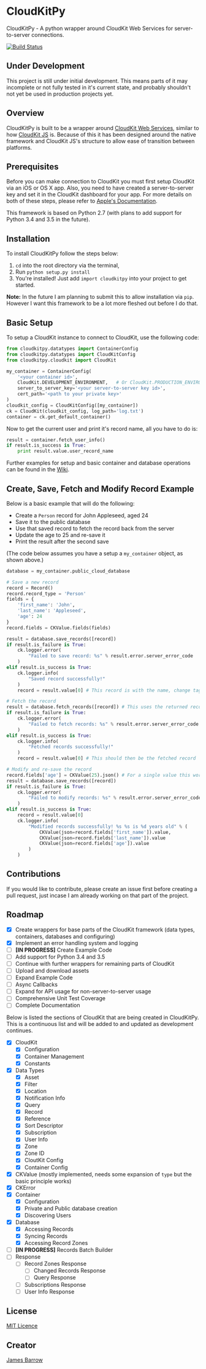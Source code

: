 # CloudKitPy
CloudKitPy - A python wrapper around CloudKit Web Services for server-to-server connections.

[![Build Status](https://travis-ci.org/Baza207/CloudKitPy.svg?branch=master)](https://travis-ci.org/Baza207/CloudKitPy)

## Under Development

This project is still under initial development. This means parts of it may incomplete or not fully tested in it's current state, and probably shouldn't not yet be used in production projects yet.

## Overview
CloudKitPy is built to be a wrapper around [CloudKit Web Services](https://developer.apple.com/library/ios/documentation/DataManagement/Conceptual/CloutKitWebServicesReference/Introduction/Introduction.html), similar to how [CloudKit JS](https://developer.apple.com/library/ios/documentation/CloudKitJS/Reference/CloudKitJavaScriptReference/index.html) is. Because of this it has been designed around the native framework and CloudKit JS's structure to allow ease of transition between platforms.

## Prerequisites
Before you can make connection to CloudKit you must  first setup CloudKit via an iOS or OS X app. Also, you need to have created a server-to-server key and set it in the CloudKit dashboard for your app. For more details on both of these steps, please refer to [Apple's Documentation](https://developer.apple.com/library/ios/documentation/DataManagement/Conceptual/CloutKitWebServicesReference/SettingUpWebServices/SettingUpWebServices.html#//apple_ref/doc/uid/TP40015240-CH24-SW6).

This framework is based on Python 2.7 (with plans to add support for Python 3.4 and 3.5 in the future).

## Installation
To install CloudKitPy follow the steps below:

1. `cd` into the root directory via the terminal,
2. Run `python setup.py install`
3. You're installed! Just add `import cloudkitpy` into your project to get started.

**Note:** In the future I am planning to submit this to allow installation via `pip`. However I want this framework to be a lot more fleshed out before I do that.

## Basic Setup
To setup a CloudKit instance to connect to CloudKit, use the following code:

```python
from cloudkitpy.datatypes import ContainerConfig
from cloudkitpy.datatypes import CloudKitConfig
from cloudkitpy.cloudkit import CloudKit

my_container = ContainerConfig(
    '<your container id>',
    CloudKit.DEVELOPMENT_ENVIRONMENT,   # Or CloudKit.PRODUCTION_ENVIRONMENT for production
    server_to_server_key='<your server-to-server key id>',
    cert_path='<path to your private key>'
)
cloudkit_config = CloudKitConfig([my_container])
ck = CloudKit(cloudkit_config, log_path='log.txt')
container = ck.get_default_container()
```

Now to get the current user and print it's record name, all you have to do is:

```python
result = container.fetch_user_info()
if result.is_success is True:
    print result.value.user_record_name
```

Further examples for setup and basic container and database operations can be found in the [Wiki](https://github.com/Baza207/CloudKitPy/wiki/Examples).

## Create, Save, Fetch and Modify Record Example
Below is a basic example that will do the following:

- Create a `Person` record for John Appleseed, aged 24
- Save it to the public database
- Use that saved record to fetch the record back from the server
- Update the age to 25 and re-save it
- Print the result after the second save

(The code below assumes you have a setup a `my_container` object, as shown above.)

```python
database = my_container.public_cloud_database

# Save a new record
record = Record()
record.record_type = 'Person'
fields = {
    'first_name': 'John',
    'last_name': 'Appleseed',
    'age': 24
}
record.fields = CKValue.fields(fields)

result = database.save_records([record])
if result.is_failure is True:
    ck.logger.error(
        "Failed to save record: %s" % result.error.server_error_code
    )
elif result.is_success is True:
    ck.logger.info(
        "Saved record successfully!"
    )
    record = result.value[0] # This record is with the name, change tag, etc returned from the save

# Fetch the record
result = database.fetch_records([record]) # This uses the returned record with the name, change tag, etc
if result.is_failure is True:
    ck.logger.error(
        "Failed to fetch records: %s" % result.error.server_error_code
    )
elif result.is_success is True:
    ck.logger.info(
        "Fetched records successfully!"
    )
    record = result.value[0] # This should then be the fetched record

# Modify and re-save the record
record.fields['age'] = CKValue(25).json() # For a single value this works the same as `CKValue.fields(fields)` without having to create a dictionary of the whole record and then back to a record
result = database.save_records([record])
if result.is_failure is True:
    ck.logger.error(
        "Failed to modify records: %s" % result.error.server_error_code
    )
elif result.is_success is True:
    record = result.value[0]
    ck.logger.info(
        "Modified records successfully! %s %s is %d years old" % (
            CKValue(json=record.fields['first_name']).value,
            CKValue(json=record.fields['last_name']).value
            CKValue(json=record.fields['age']).value
        )
    )
```

## Contributions

If you would like to contribute, please create an issue first before creating a pull request, just incase I am already working on that part of the project.

## Roadmap
- [x] Create wrappers for base parts of the CloudKit framework (data types, containers, databases and configuring)
- [x] Implement an error handling system and logging
- [ ] **[IN PROGRESS]** Create Example Code
- [ ] Add support for Python 3.4 and 3.5
- [ ] Continue with further wrappers for remaining parts of CloudKit
- [ ] Upload and download assets
- [ ] Expand Example Code
- [ ] Async Callbacks
- [ ] Expand for API usage for non-server-to-server usage
- [ ] Comprehensive Unit Test Coverage
- [ ] Complete Documentation

Below is listed the sections of CloudKit that are being created in CloudKitPy. This is a continuous list and will be added to and updated as development continues.

- [x] CloudKit
    - [x] Configuration
    - [x] Container Management
    - [x] Constants
- [x] Data Types
    - [x] Asset
    - [x] Filter
    - [x] Location
    - [x] Notification Info
    - [x] Query
    - [x] Record
    - [x] Reference
    - [x] Sort Descriptor
    - [x] Subscription
    - [x] User Info
    - [x] Zone
    - [x] Zone ID
    - [x] CloutKit Config
    - [x] Container Config
- [x] CKValue (mostly implemented, needs some expansion of `type` but the basic principle works)
- [x] CKError
- [x] Container
    - [x] Configuration
    - [x] Private and Public database creation
    - [x] Discovering Users
- [x] Database
    - [x] Accessing Records
    - [x] Syncing Records
    - [x] Accessing Record Zones
- [ ] **[IN PROGRESS]** Records Batch Builder
- [ ] Response
    - [ ] Record Zones Response
        - [ ] Changed Records Response
        - [ ] Query Response
    - [ ] Subscriptions Response
    - [ ] User Info Response

## License

[MIT Licence](LICENSE)

## Creator

[James Barrow](james@pigonahill.com)

